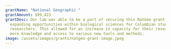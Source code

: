 ```yaml
---
grantName: "National Geographic "
grantAmount: $99,423
grantDesc: Our lab was able to be a part of securing this NatGeo grant for
  expanding opportunities within biological sciences for Columbian students and
  researchers. This allowed for an increase in capacity for their research with
  more knowledge and access to various new tools and methods.
image: /assets/images/grants/natgeo-grant-image.jpeg
---
```

